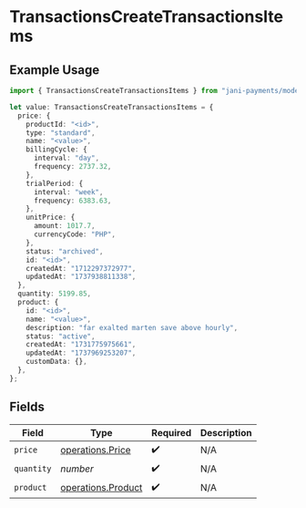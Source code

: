 # TransactionsCreateTransactionsItems

## Example Usage

```typescript
import { TransactionsCreateTransactionsItems } from "jani-payments/models/operations";

let value: TransactionsCreateTransactionsItems = {
  price: {
    productId: "<id>",
    type: "standard",
    name: "<value>",
    billingCycle: {
      interval: "day",
      frequency: 2737.32,
    },
    trialPeriod: {
      interval: "week",
      frequency: 6383.63,
    },
    unitPrice: {
      amount: 1017.7,
      currencyCode: "PHP",
    },
    status: "archived",
    id: "<id>",
    createdAt: "1712297372977",
    updatedAt: "1737938811338",
  },
  quantity: 5199.85,
  product: {
    id: "<id>",
    name: "<value>",
    description: "far exalted marten save above hourly",
    status: "active",
    createdAt: "1731775975661",
    updatedAt: "1737969253207",
    customData: {},
  },
};
```

## Fields

| Field                                                    | Type                                                     | Required                                                 | Description                                              |
| -------------------------------------------------------- | -------------------------------------------------------- | -------------------------------------------------------- | -------------------------------------------------------- |
| `price`                                                  | [operations.Price](../../models/operations/price.md)     | :heavy_check_mark:                                       | N/A                                                      |
| `quantity`                                               | *number*                                                 | :heavy_check_mark:                                       | N/A                                                      |
| `product`                                                | [operations.Product](../../models/operations/product.md) | :heavy_check_mark:                                       | N/A                                                      |